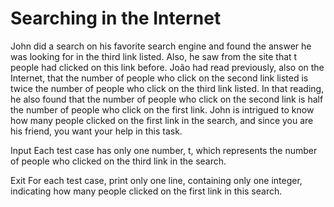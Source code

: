 # Searching in the Internet
John did a search on his favorite search engine and found the answer he was looking for in the third link listed. Also, he saw from the site that t people had 
clicked on this link before. João had read previously, also on the Internet, that the number of people who click on the second link listed is twice the number 
of people who click on the third link listed. In that reading, he also found that the number of people who click on the second link is half the number of people 
who click on the first link. John is intrigued to know how many people clicked on the first link in the search, and since you are his friend, you want your help 
in this task.

Input
Each test case has only one number, t, which represents the number of people who clicked on the third link in the search.

Exit
For each test case, print only one line, containing only one integer, indicating how many people clicked on the first link in this search.
